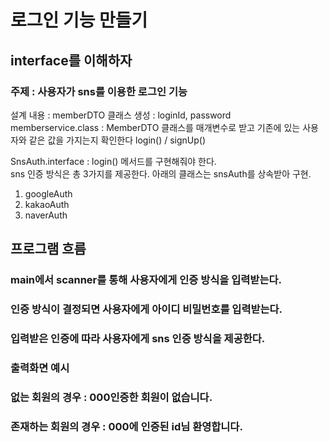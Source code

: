 # 로그인 기능 만들기
## interface를 이해하자
### 주제 : 사용자가 sns를 이용한 로그인 기능
설계 내용 : memberDTO 클래스 생성 : loginId, password <br>
memberservice.class : MemberDTO 클래스를 매개변수로 받고 기존에 있는 사용자와 같은 값을 가지는지 확인한다
login() / signUp()
<br>

SnsAuth.interface : login() 메서드를 구현해줘야 한다.
<br>
sns 인증 방식은 총 3가지를 제공한다.
아래의 클래스는 snsAuth를 상속받아 구현.
1. googleAuth
2. kakaoAuth
3. naverAuth

## 프로그램 흐름
### main에서 scanner를 통해 사용자에게 인증 방식을 입력받는다. <br>
### 인증 방식이 결정되면 사용자에게 아이디 비밀번호를 입력받는다. <br>
### 입력받은 인증에 따라 사용자에게 sns 인증 방식을 제공한다. <br>
### 출력화면 예시 <br>
### 없는 회원의 경우 : 000인증한 회원이 없습니다.
### 존재하는 회원의 경우 : 000에 인증된 id님 환영합니다.


